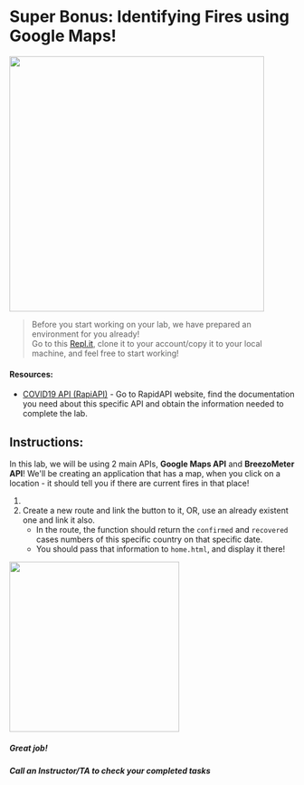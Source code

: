 # Super Bonus: Identifying Fires using Google Maps!

<img src="https://d2v9ipibika81v.cloudfront.net/uploads/sites/33/HEALTH-ALERT-COVID19-750x450-1.png" width="450">


> Before you start working on your lab, we have prepared an environment for you already!   
> Go to this [Repl.it](https://repl.it/@Loai17/API-Labs-Setup), clone it to your account/copy it to your local machine, and feel free to start working!  
  
  
#### Resources:  
- [COVID19 API (RapiAPI)](https://rapidapi.com/Gramzivi/api/covid-19-data?endpoint=apiendpoint_80bfb292-72a4-485b-8e76-2900bd8246bd) - Go to RapidAPI website, find the documentation you need about this specific API and obtain the information needed to complete the lab.
  
## Instructions:

In this lab, we will be using 2 main APIs, **Google Maps API** and **BreezoMeter API**!
We'll be creating an application that has a map, when you click on a location - it should tell you if there are current fires in that place! 

1. 
2. Create a new route and link the button to it, OR, use an already existent one and link it also.
    - In the route, the function should return the `confirmed` and `recovered` cases numbers of this specific country on that specific date.
    - You should pass that information to `home.html`, and display it there!
    
<img src="https://lh3.googleusercontent.com/proxy/A8udpCzZMiJlnPAdVeEKIjTKi3oxbQT03F-pdjExETb9H8eDOM118IjKefzyoPfVqoUIMb891fCqnaY4v6mKwLXk52KshtWAA7JLGXwd1X3qIG9P50-N" width="300">  
    

##### Great job!
##### Call an Instructor/TA to check your completed tasks
 

